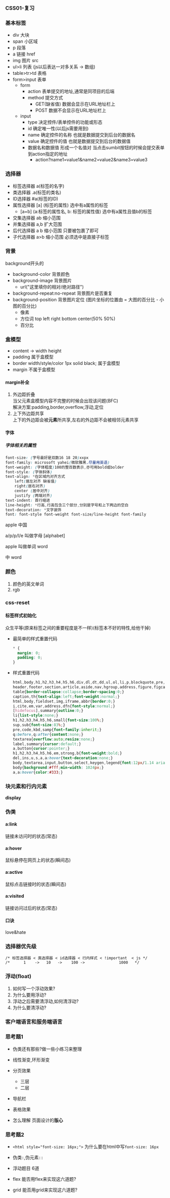 ### CSS01-复习

### 基本标签

+ div 大块
+ span 小区域
+ p 段落
+ a 链接 href
+ img 图片 src
+ ul>li 列表 (js以后表达一对多关系 -> 数组)
+ table>tr>td 表格 
+ form>input 表单
  + form
    + action	表单提交的地址,通常是同项目的后端
    + method 提交方式
      + GET(缺省值) 数据会显示在URL地址栏上
      + POST 数据不会显示在URL地址栏上
  + input
    + type 决定控件/表单控件的功能或形态
    + id 确定唯一性(以后js需要用到)
    + name 确定控件的名称 也就是数据提交到后台的数据名
    + value 确定控件的值 也就是数据提交到后台的数据值
    + 数据名和数据值 形成一个名值对 当点击sumbit按钮的时候会提交表单到action指定的地址
      + action?name1=value1&name2=value2&name3=value3

### 选择器

+ 标签选择器 a(标签的名字)
+ 类选择器 .a(标签的类名)
+ ID选择器 #a(标签的ID)
+ 属性选择器 [a] (标签的属性) 选中有a属性的标签
  + [a=b] (a:标签的属性名, b: 标签的属性值) 选中有a属性且值b的标签
+ 交集选择器 ab 缩小范围
+ 并集选择器 a,b 扩大范围
+ 后代选择器 a b 缩小范围 只要被包裹了即可
+ 子代选择器 a>b 缩小范围 必须选中是直接子标签

### 背景

background开头的

+ background-color 背景颜色
+ background-image 背景图片
  + url("这里填你的相对/绝对路径")
+ background-repeat:no-repeat 背景图片是否重复
+ background-position 背景图片定位 (图片坐标的位置由 = 大图的百分比 - 小图的百分比)
  + 像素
  + 方位词 top left right bottom center(50% 50%)
  + 百分比

### 盒模型

+ content -> width height
+ padding 属于盒模型
+ border width/style/color 1px solid black; 属于盒模型
+ margin 不属于盒模型

#### margin补全
1. 外边距折叠  
当父元素盒模型内容不完整的时候会出现该问题(BFC)  
解决方案:padding,border,overflow,浮动,定位  
2. 上下外边距共享  
上下的外边距会被**元素**所共享,左右的外边距不会被相邻元素共享

#### 字体
##### 字体相关的属性
```css
font-size: (字号最好是双数16 18 20)xxpx
font-family: microsoft yahei(微软雅黑.尽量用英语)
font-weight: (字体粗度)100的整百数表示,亦可用bold或bolder
font-style: (字体斜体)
text-align: *在区域内对齐方式
    left(居左对齐 缺省值)
    right(居右对齐)
    center (居中对齐)
    justify (两端对齐)
text-indent: 首行缩进
line-height: *行高,行高包含三个部分,分别是字号和上下两边的空白
text-decoration: *文字装饰
font: font-style font-weight font-size/line-height font-family
```
apple 中国

a/p/p/l/e 叫做字母 [alphabet]

apple 叫做单词 word

中 word

### 颜色

1. 颜色的英文单词
2. rgb

### css-reset

#### 标签样式初始化
众生平等(原来标签之间的重要程度是不一样)(标签本不好的特性,给他干掉)

+ 最简单的样式重置代码

  ```css
  * {
  	margin: 0;
  	padding: 0;
  }
  ```
  
+ 样式重置代码

  ```css
  html,body,h1,h2,h3,h4,h5,h6,div,dl,dt,dd,ul,ol,li,p,blockquote,pre,hr,figure,table,caption,th,td,form,fieldset,legend,input,button,textarea,menu{margin:0;padding:0;}
  header,footer,section,article,aside,nav,hgroup,address,figure,figcaption,menu,details{display:block;}
  table{border-collapse:collapse;border-spacing:0;}
  caption,th{text-align:left;font-weight:normal;}
  html,body,fieldset,img,iframe,abbr{border:0;}
  i,cite,em,var,address,dfn{font-style:normal;}
  [hidefocus],summary{outline:0;}
  li{list-style:none;}
  h1,h2,h3,h4,h5,h6,small{font-size:100%;}
  sup,sub{font-size:83%;}
  pre,code,kbd,samp{font-family:inherit;}
  q:before,q:after{content:none;}
  textarea{overflow:auto;resize:none;}
  label,summary{cursor:default;}
  a,button{cursor:pointer;}
  h1,h2,h3,h4,h5,h6,em,strong,b{font-weight:bold;}
  del,ins,u,s,a,a:hover{text-decoration:none;}
  body,textarea,input,button,select,keygen,legend{font:12px/1.14 arial,'Microsoft YaHei';color:#333;outline:0;}
  body{background:#fff;min-width: 1024px;}
  a,a:hover{color:#333;}
  ```

### 块元素和行内元素

**display**

### 伪类

#### a:link
链接未访问时的状态(常态)

#### a:hover
鼠标悬停在网页上的状态(瞬间态)

#### a:active
鼠标点击链接时的状态(瞬间态)

#### a:visited
链接访问过后的状态(常态)

#### 口诀
love&hate

### 选择器优先级
```
/* 标签选择器 < 类选择器 < id选择器 < 行内样式 < !important  < js */
/*      1    ->   10   ->    100 ->               1000   */
```

### 浮动(float)

1. 如何写一个浮动效果?
2. 为什么要用浮动?
3. 浮动之后需要清浮动,如何清浮动?
4. 为什么要清浮动? 

### 客户端语言和服务端语言



### 思考题1

+ 伪类还有那些?做一些小练习来整理
+ 线性渐变,环形渐变
+ 分页效果
  - 三层
  - 二层
+ 导航栏

+ 表格效果
+ 怎么理解 页面设计的**版心**

### 思考题2

+ `<html style="font-size: 16px;">` 为什么要在html中写`font-size: 16px`

+ 伪类`:`,伪元素`::`

+ 浮动题目 6道

+ flex 能否用flex来实现这六道题?

+ grid 能否用grid来实现这六道题?

  

